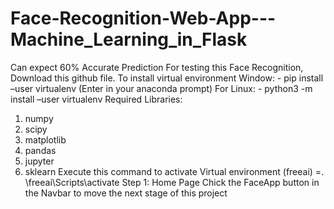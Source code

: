 # Face-Recognition-Web-App---Machine_Learning_in_Flask

Can expect 60% Accurate Prediction
For testing this Face Recognition, Download this github file.
To install virtual environment
Window: - pip install –user virtualenv (Enter in your anaconda prompt)
For Linux: - python3 -m install –user virtualenv
Required Libraries:
1.	numpy
2.	scipy
3.	matplotlib
4.	pandas
5.	jupyter
6.	sklearn
Execute this command to activate Virtual environment (freeai) =. \freeai\Scripts\activate
Step 1: Home Page
Chick the FaceApp button in the Navbar to move the next stage of this project
